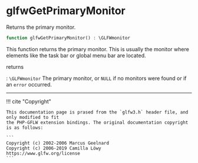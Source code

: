 # glfwGetPrimaryMonitor
Returns the primary monitor.

```php
function glfwGetPrimaryMonitor() : \GLFWmonitor
```

This function returns the primary monitor. This is usually the monitor
where elements like the task bar or global menu bar are located.

returns

:    `\GLFWmonitor` The primary monitor, or `NULL` if no monitors were found
or if an
`error` occurred.

---
     

!!! cite "Copyright"

    This documentation page is prased from the `glfw3.h` header file, and only modified to fit 
    the PHP-GFLW extension bindings. The original documentation copyright is as follows:

    ```
    Copyright (c) 2002-2006 Marcus Geelnard
    Copyright (c) 2006-2019 Camilla Löwy
    https://www.glfw.org/license
    ```